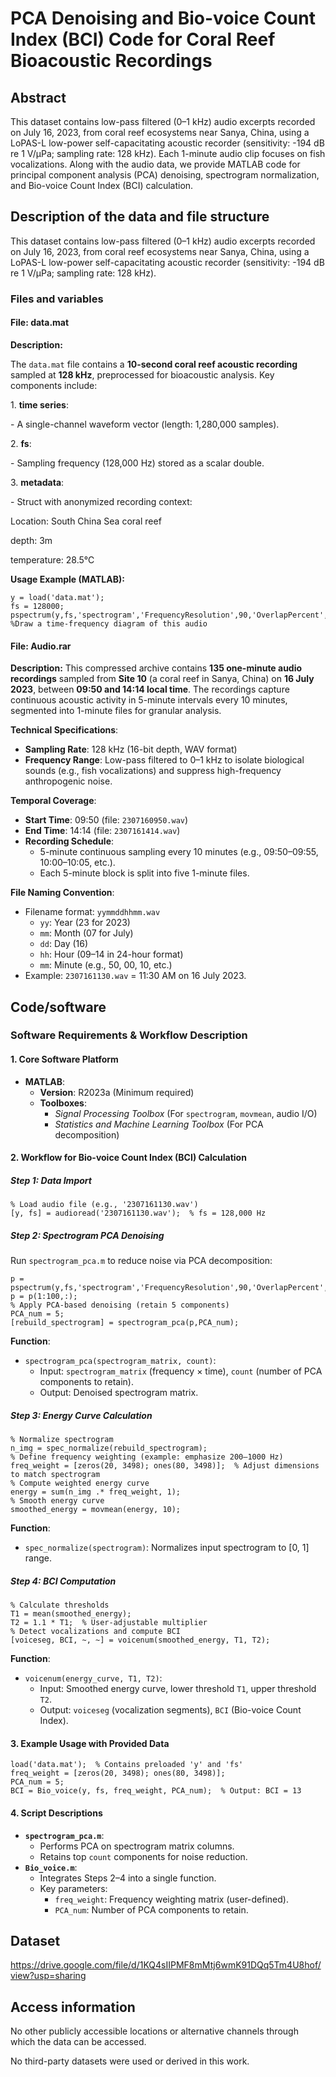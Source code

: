 # PCA Denoising and Bio-voice Count Index (BCI) Code for Coral Reef Bioacoustic Recordings

## Abstract

This dataset contains low-pass filtered (0–1 kHz) audio excerpts recorded on July 16, 2023, from coral reef ecosystems near Sanya, China, using a LoPAS-L low-power self-capacitating acoustic recorder (sensitivity: -194 dB re 1 V/μPa; sampling rate: 128 kHz). Each 1-minute audio clip focuses on fish vocalizations. Along with the audio data, we provide MATLAB code for principal component analysis (PCA) denoising, spectrogram normalization, and Bio-voice Count Index (BCI) calculation.

## Description of the data and file structure

This dataset contains low-pass filtered (0–1 kHz) audio excerpts recorded on July 16, 2023, from coral reef ecosystems near Sanya, China, using a LoPAS-L low-power self-capacitating acoustic recorder (sensitivity: -194 dB re 1 V/μPa; sampling rate: 128 kHz).

### Files and variables

#### File: data.mat

**Description:** 

The `data.mat` file contains a **10-second coral reef acoustic recording** sampled at **128 kHz**, preprocessed for bioacoustic analysis. Key components include:

1\. **time series**:

\- A single-channel waveform vector (length: 1,280,000 samples).

2\. **fs**:

\- Sampling frequency (128,000 Hz) stored as a scalar double.

3\. **metadata**:

\- Struct with anonymized recording context:

Location: South China Sea coral reef

depth: 3m

temperature: 28.5℃

**Usage Example (MATLAB):**

```
y = load('data.mat');
fs = 128000;
pspectrum(y,fs,'spectrogram','FrequencyResolution',90,'OverlapPercent',90,'MinTHreshold',-150); %Draw a time-frequency diagram of this audio
```

#### File: Audio.rar

**Description:** This compressed archive contains **135 one-minute audio recordings** sampled from **Site 10** (a coral reef  in Sanya, China) on **16 July 2023**, between **09:50 and 14:14 local time**. The recordings capture continuous acoustic activity in 5-minute intervals every 10 minutes, segmented into 1-minute files for granular analysis.

**Technical Specifications**:

* **Sampling Rate**: 128 kHz (16-bit depth, WAV format)
* **Frequency Range**: Low-pass filtered to 0–1 kHz to isolate biological sounds (e.g., fish vocalizations) and suppress high-frequency anthropogenic noise.

**Temporal Coverage**:

* **Start Time**: 09:50 (file: `2307160950.wav`)
* **End Time**: 14:14 (file: `2307161414.wav`)
* **Recording Schedule**:
  * 5-minute continuous sampling every 10 minutes (e.g., 09:50–09:55, 10:00–10:05, etc.).
  * Each 5-minute block is split into five 1-minute files.

**File Naming Convention**:

* Filename format: `yymmddhhmm.wav`
  * `yy`: Year (23 for 2023)
  * `mm`: Month (07 for July)
  * `dd`: Day (16)
  * `hh`: Hour (09–14 in 24-hour format)
  * `mm`: Minute (e.g., 50, 00, 10, etc.)
* Example: `2307161130.wav` = 11:30 AM on 16 July 2023.

## Code/software

### **Software Requirements & Workflow Description**

#### **1. Core Software Platform**

* **MATLAB**:
  * **Version**: R2023a (Minimum required)
  * **Toolboxes**:
    * *Signal Processing Toolbox* (For `spectrogram`, `movmean`, audio I/O)
    * *Statistics and Machine Learning Toolbox* (For PCA decomposition)

#### **2. Workflow for Bio-voice Count Index (BCI) Calculation**

##### **Step 1: Data Import**

```
% Load audio file (e.g., '2307161130.wav') 
[y, fs] = audioread('2307161130.wav');  % fs = 128,000 Hz
```

##### **Step 2: Spectrogram PCA Denoising**

Run `spectrogram_pca.m` to reduce noise via PCA decomposition:

```
p = pspectrum(y,fs,'spectrogram','FrequencyResolution',90,'OverlapPercent',90,'MinTHreshold',-150);  
p = p(1:100,:);
% Apply PCA-based denoising (retain 5 components) 
PCA_num = 5; 
[rebuild_spectrogram] = spectrogram_pca(p,PCA_num);
```

**Function**:

* `spectrogram_pca(spectrogram_matrix, count)`:
  * Input: `spectrogram_matrix` (frequency × time), `count` (number of PCA components to retain).
  * Output: Denoised spectrogram matrix.

##### **Step 3: Energy Curve Calculation**

```
% Normalize spectrogram  
n_img = spec_normalize(rebuild_spectrogram);  
% Define frequency weighting (example: emphasize 200–1000 Hz)  
freq_weight = [zeros(20, 3498); ones(80, 3498)];  % Adjust dimensions to match spectrogram  
% Compute weighted energy curve  
energy = sum(n_img .* freq_weight, 1);  
% Smooth energy curve
smoothed_energy = movmean(energy, 10);  
```

**Function**:

* `spec_normalize(spectrogram)`: Normalizes input spectrogram to [0, 1] range.

##### **Step 4: BCI Computation**

```
% Calculate thresholds  
T1 = mean(smoothed_energy); 
T2 = 1.1 * T1;  % User-adjustable multiplier  
% Detect vocalizations and compute BCI 
[voiceseg, BCI, ~, ~] = voicenum(smoothed_energy, T1, T2); 
```

**Function**:

* `voicenum(energy_curve, T1, T2)`:
  * Input: Smoothed energy curve, lower threshold `T1`, upper threshold `T2`.
  * Output: `voiceseg` (vocalization segments), `BCI` (Bio-voice Count Index).

#### **3. Example Usage with Provided Data**

```
load('data.mat');  % Contains preloaded 'y' and 'fs'  
freq_weight = [zeros(20, 3498); ones(80, 3498)];  
PCA_num = 5;  
BCI = Bio_voice(y, fs, freq_weight, PCA_num);  % Output: BCI = 13  
```

#### **4. Script Descriptions**

* **`spectrogram_pca.m`**:
  * Performs PCA on spectrogram matrix columns.
  * Retains top `count` components for noise reduction.
* **`Bio_voice.m`**:
  * Integrates Steps 2–4 into a single function.
  * Key parameters:
    * `freq_weight`: Frequency weighting matrix (user-defined).
    * `PCA_num`: Number of PCA components to retain.

## Dataset

https://drive.google.com/file/d/1KQ4sIIPMF8mMtj6wmK91DQq5Tm4U8hof/view?usp=sharing

## Access information

No other publicly accessible locations or alternative channels through which the data can be accessed.

No third-party datasets were used or derived in this work.
